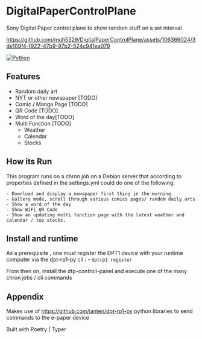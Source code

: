 # DigitalPaperControlPlane

Sony Digital Paper control plane to show random stuff on a set interval




https://github.com/muh5329/DigitalPaperControlPlane/assets/106366024/3de109f4-f922-47b9-97b2-524c941ea079



[![Python](https://img.shields.io/badge/Python-3.12.2-green.svg)](https://www.python.org/)



## Features

- Random daily art
- NYT or other newspaper [TODO] 
- Comic / Manga Page [TODO] 
- QR Code [TODO] 
- Word of the day[TODO] 
- Multi Function  [TODO]  
    - Weather
    - Calendar
    - Stocks



## How its Run

This program runs on a chron job on a Debian server that according to properties defined in the settings.yml could do one of the following:

    - Download and display a newspaper first thing in the morning
    - Gallery mode, scroll through various comics pages/ random daily arts
    - Show a word of the day 
    - Show WiFi QR Code
    - Show an updating multi function page with the latest weather and calendar / top stocks.


## Install and runtime 

As a prerequisite , one must register the DPT1 device with your runtime computer via the dpt-rp1-py cli :
    - ```dptrp1 register```

From then on, install the dtp-controll-panel and execute one of the many chron jobs / cli commands
    

## Appendix

Makes use of https://github.com/janten/dpt-rp1-py python libraries to send commands to the e-paper device

Built with Poetry | Typer

